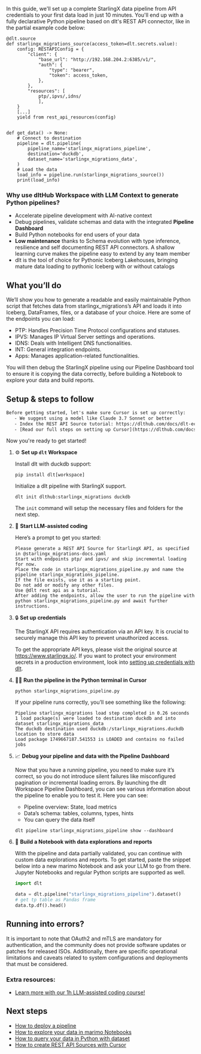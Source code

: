 In this guide, we'll set up a complete StarlingX data pipeline from API credentials to your first data load in just 10 minutes. You'll end up with a fully declarative Python pipeline based on dlt's REST API connector, like in the partial example code below:

```python-outcome
@dlt.source
def starlingx_migrations_source(access_token=dlt.secrets.value):
    config: RESTAPIConfig = {
        "client": {
            "base_url": "http://192.168.204.2:6385/v1/",
            "auth": {
                "type": "bearer",
                "token": access_token,
            },
        },
        "resources": [
            ptp/,ipvs/,idns/
            ],
    }
    [...]
    yield from rest_api_resources(config)


def get_data() -> None:
    # Connect to destination
    pipeline = dlt.pipeline(
        pipeline_name='starlingx_migrations_pipeline',
        destination='duckdb',
        dataset_name='starlingx_migrations_data', 
    )
    # Load the data
    load_info = pipeline.run(starlingx_migrations_source())
    print(load_info) 
```

### Why use dltHub Workspace with LLM Context to generate Python pipelines?

- Accelerate pipeline development with AI-native context
- Debug pipelines, validate schemas and data with the integrated **Pipeline Dashboard**
- Build Python notebooks for end users of your data
- **Low maintenance** thanks to Schema evolution with type inference, resilience and self documenting REST API connectors. A shallow learning curve makes the pipeline easy to extend by any team member
- dlt is the tool of choice for Pythonic Iceberg Lakehouses, bringing mature data loading to pythonic Iceberg with or without catalogs

## What you’ll do

We’ll show you how to generate a readable and easily maintainable Python script that fetches data from starlingx_migrations’s API and loads it into Iceberg, DataFrames, files, or a database of your choice. Here are some of the endpoints you can load:

- PTP: Handles Precision Time Protocol configurations and statuses.
- IPVS: Manages IP Virtual Server settings and operations.
- IDNS: Deals with Intelligent DNS functionalities.
- INT: General integration endpoints.
- Apps: Manages application-related functionalities.

You will then debug the StarlingX pipeline using our Pipeline Dashboard tool to ensure it is copying the data correctly, before building a Notebook to explore your data and build reports.

## Setup & steps to follow

```default
Before getting started, let's make sure Cursor is set up correctly:
   - We suggest using a model like Claude 3.7 Sonnet or better
   - Index the REST API Source tutorial: https://dlthub.com/docs/dlt-ecosystem/verified-sources/rest_api/ and add it to context as **@dlt rest api**
   - [Read our full steps on setting up Cursor](https://dlthub.com/docs/dlt-ecosystem/llm-tooling/cursor-restapi#23-configuring-cursor-with-documentation)
```

Now you're ready to get started!

1. ⚙️ **Set up `dlt` Workspace**
    
    Install dlt with duckdb support:
    ```shell
    pip install dlt[workspace]
    ```

    Initialize a dlt pipeline with StarlingX support.
    ```shell
    dlt init dlthub:starlingx_migrations duckdb
    ```

    The `init` command will setup the necessary files and folders for the next step.
    
2. 🤠 **Start LLM-assisted coding**
    
    Here’s a prompt to get you started:
    
    ```prompt
    Please generate a REST API Source for StarlingX API, as specified in @starlingx_migrations-docs.yaml 
    Start with endpoints ptp/ and ipvs/ and skip incremental loading for now. 
    Place the code in starlingx_migrations_pipeline.py and name the pipeline starlingx_migrations_pipeline. 
    If the file exists, use it as a starting point. 
    Do not add or modify any other files. 
    Use @dlt rest api as a tutorial. 
    After adding the endpoints, allow the user to run the pipeline with python starlingx_migrations_pipeline.py and await further instructions.
    ```

    
3. 🔒 **Set up credentials** 
    
    The StarlingX API requires authentication via an API key. It is crucial to securely manage this API key to prevent unauthorized access.
    
    To get the appropriate API keys, please visit the original source at https://www.starlingx.io/.
    If you want to protect your environment secrets in a production environment, look into [setting up credentials with dlt](https://dlthub.com/docs/walkthroughs/add_credentials).
    
4. 🏃‍♀️ **Run the pipeline in the Python terminal in Cursor**
    
    ```shell
    python starlingx_migrations_pipeline.py
    ```
    
    If your pipeline runs correctly, you’ll see something like the following:
    
    ```shell
    Pipeline starlingx_migrations load step completed in 0.26 seconds
    1 load package(s) were loaded to destination duckdb and into dataset starlingx_migrations_data
    The duckdb destination used duckdb:/starlingx_migrations.duckdb location to store data
    Load package 1749667187.541553 is LOADED and contains no failed jobs
    ```
    
5. 📈 **Debug your pipeline and data with the Pipeline Dashboard**

    Now that you have a running pipeline, you need to make sure it’s correct, so you do not introduce silent failures like misconfigured pagination or incremental loading errors. By launching the dlt Workspace Pipeline Dashboard, you can see various information about the pipeline to enable you to test it. Here you can see:
    - Pipeline overview: State, load metrics
    - Data’s schema: tables, columns, types, hints
    - You can query the data itself
    
    ```shell
    dlt pipeline starlingx_migrations_pipeline show --dashboard
    ```
    
6. 🐍 **Build a Notebook with data explorations and reports**

    With the pipeline and data partially validated, you can continue with custom data explorations and reports. To get started, paste the snippet below into a new marimo Notebook and ask your LLM to go from there. Jupyter Notebooks and regular Python scripts are supported as well.

    
    ```python
    import dlt

   data = dlt.pipeline("starlingx_migrations_pipeline").dataset()
   # get tp table as Pandas frame
   data.tp.df().head()
    ```

## Running into errors?

It is important to note that OAuth2 and mTLS are mandatory for authentication, and the community does not provide software updates or patches for released ISOs. Additionally, there are specific operational limitations and caveats related to system configurations and deployments that must be considered.

### Extra resources:

- [Learn more with our 1h LLM-assisted coding course!](https://www.youtube.com/watch?v=GGid70rnJuM)

## Next steps

- [How to deploy a pipeline](https://dlthub.com/docs/walkthroughs/deploy-a-pipeline)
- [How to explore your data in marimo Notebooks](https://dlthub.com/docs/general-usage/dataset-access/marimo)
- [How to query your data in Python with dataset](https://dlthub.com/docs/general-usage/dataset-access/dataset)
- [How to create REST API Sources with Cursor](https://dlthub.com/docs/dlt-ecosystem/llm-tooling/cursor-restapi)